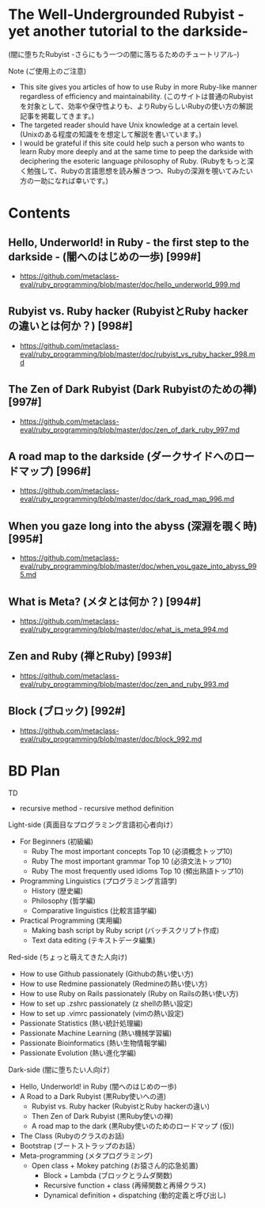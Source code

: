 # The Well-Undergrounded Rubyist -yet another tutorial to the darkside-
(闇に堕ちたRubyist -さらにもう一つの闇に落ちるためのチュートリアル-)

Note (ご使用上のご注意)
* This site gives you articles of how to use Ruby in more Ruby-like manner regardless of efficiency and maintainability. (このサイトは普通のRubyistを対象として、効率や保守性よりも、よりRubyらしいRubyの使い方の解説記事を掲載してきます。)
* The targeted reader should have Unix knowledge at a certain level. (Unixのある程度の知識をを想定して解説を書いています。)
* I would be grateful if this site could help such a person who wants to learn Ruby more deeply and at the same time to peep the darkside with deciphering the esoteric language philosophy of Ruby. (Rubyをもっと深く勉強して、Rubyの言語思想を読み解きつつ、Rubyの深淵を覗いてみたい方の一助になれば幸いです。)


Contents
=================

## Hello, Underworld! in Ruby - the first step to the darkside - (闇へのはじめの一歩) [999#]

* https://github.com/metaclass-eval/ruby_programming/blob/master/doc/hello_underworld_999.md

## Rubyist vs. Ruby hacker (RubyistとRuby hackerの違いとは何か？) [998#]

* https://github.com/metaclass-eval/ruby_programming/blob/master/doc/rubyist_vs_ruby_hacker_998.md

## The Zen of Dark Rubyist (Dark Rubyistのための禅) [997#]

* https://github.com/metaclass-eval/ruby_programming/blob/master/doc/zen_of_dark_ruby_997.md

## A road map to the darkside (ダークサイドへのロードマップ) [996#]

* https://github.com/metaclass-eval/ruby_programming/blob/master/doc/dark_road_map_996.md

## When you gaze long into the abyss (深淵を覗く時) [995#]

* https://github.com/metaclass-eval/ruby_programming/blob/master/doc/when_you_gaze_into_abyss_995.md

## What is Meta? (メタとは何か？) [994#]

* https://github.com/metaclass-eval/ruby_programming/blob/master/doc/what_is_meta_994.md

## Zen and Ruby (禅とRuby) [993#]

* https://github.com/metaclass-eval/ruby_programming/blob/master/doc/zen_and_ruby_993.md

## Block (ブロック) [992#]

* https://github.com/metaclass-eval/ruby_programming/blob/master/doc/block_992.md



BD Plan
=================

TD
* recursive method - recursive method definition

Light-side (真面目なプログラミング言語初心者向け）
* For Beginners (初級編)
	* Ruby The most important concepts Top 10 (必須概念トップ10)
	* Ruby The most important grammar Top 10 (必須文法トップ10)
	* Ruby The most frequently used idioms Top 10 (頻出熟語トップ10)
* Programming Linguistics (プログラミング言語学)
	* History (歴史編)
	* Philosophy (哲学編)
	* Comparative linguistics (比較言語学編)
* Practical Programming (実用編)
	* Making bash script by Ruby script (バッチスクリプト作成)
	* Text data editing (テキストデータ編集)

Red-side (ちょっと萌えてきた人向け)
* How to use Github passionately (Githubの熱い使い方)
* How to use Redmine passionately (Redmineの熱い使い方)
* How to use Ruby on Rails passionately (Ruby on Railsの熱い使い方)
* How to set up .zshrc passionately (z shellの熱い設定)
* How to set up .vimrc passionately (vimの熱い設定)
* Passionate Statistics (熱い統計処理編)
* Passionate Machine Learning (熱い機械学習編)
* Passionate Bioinformatics (熱い生物情報学編)
* Passionate Evolution (熱い進化学編)

Dark-side (闇に堕ちたい人向け）
* Hello, Underworld! in Ruby (闇へのはじめの一歩)
* A Road to a Dark Rubyist (黒Ruby使いへの道)
	* Rubyist vs. Ruby hacker (RubyistとRuby hackerの違い)
	* Then Zen of Dark Rubyist (黒Ruby使いの禅)
	* A road map to the dark (黒Ruby使いのためのロードマップ (仮))
* The Class (Rubyのクラスのお話)
* Bootstrap (ブートストラップのお話）
* Meta-programming (メタプログラミング)
  * Open class + Mokey patching (お猿さん的応急処置)
	* Block + Lambda (ブロックとラムダ関数)
	* Recursive function + class (再帰関数と再帰クラス)
	* Dynamical definition + dispatching (動的定義と呼び出し)

